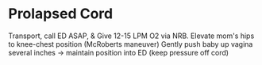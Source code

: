 # Prolapsed Cord

Transport, call ED ASAP, &
Give 12-15 LPM O2 via NRB.
Elevate mom's hips to knee-chest position (McRoberts maneuver)
Gently push baby up vagina several inches -> maintain position into ED (keep pressure off cord)
